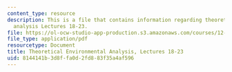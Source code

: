```yaml
---
content_type: resource
description: This is a file that contains information regarding theoretical environmental
  analysis Lectures 18-23.
file: https://ol-ocw-studio-app-production.s3.amazonaws.com/courses/12-009j-theoretical-environmental-analysis-spring-2015/8144141b3d8ffa0d2fd883f35a4af596_MIT12_009JS15_18-23priodc.pdf
file_type: application/pdf
resourcetype: Document
title: Theoretical Environmental Analysis, Lectures 18-23
uid: 8144141b-3d8f-fa0d-2fd8-83f35a4af596
---
```

